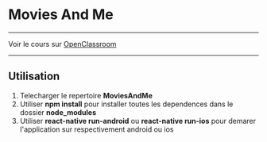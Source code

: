 # Movies And Me
----
Voir le cours sur [OpenClassroom](https://openclassrooms.com/fr/courses/4902061-developpez-une-application-mobile-react-native/)

----
## Utilisation
1. Telecharger le repertoire **MoviesAndMe**
2. Utiliser **npm install** pour installer toutes les dependences dans le dossier **node_modules**
3. Utiliser **react-native run-android** ou **react-native run-ios** pour demarer l'application sur respectivement android ou ios